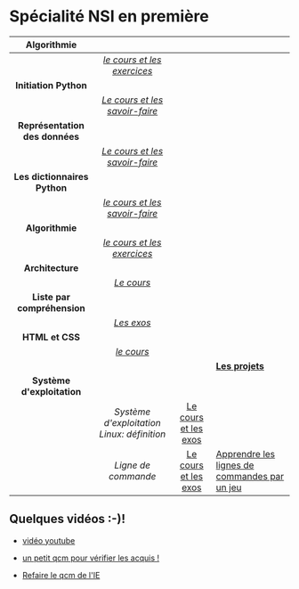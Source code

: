# Spécialité NSI en première



|**Algorithmie**||||
|:----------------:|:---------------:|:----------:|:-----|
||*[le cours et les exercices](nsi_1_ch4.pdf)*|||
|**Initiation Python**||||
||*[Le cours et les savoir-faire](nsi_1_ch1.pdf)*|||
|**Représentation des données**||||
||*[Le cours et les savoir-faire](nsi_1_ch2.pdf)*|||
|**Les dictionnaires Python**||||
||*[le cours et les savoir-faire](nsi_1_ch3.pdf)*|||
|**Algorithmie**||||
||*[le cours et les exercices](nsi_1_ch4.pdf)*|||
|**Architecture**||||
||*[Le cours](nsi_1_ch5.pdf)*|||
|**Liste par compréhension**||||
||*[Les exos](nsi_1_ch6.pdf)*|||
|**HTML et CSS**||||
||*[le cours](nsi_1_ch7.pdf)*|||
||||**[Les projets](projets/index.html)**|
|**Système d'exploitation**||||
||*Système d'exploitation Linux: définition*|[Le cours et les exos](nsi_1_linux_1.pdf)||
||*Ligne de commande*|[Le cours et les exos](nsi_1_linux_2.pdf)|[Apprendre les lignes de commandes par un jeu](http://luffah.xyz/bidules/Terminus/)|




## Quelques vidéos :-)!
- [vidéo youtube](https://youtube.com/channel/UCO0N4ExyrTAh4UdC14CZ5hQ)




- [un petit qcm pour vérifier les acquis !](https://doctools.dgpad.net/connect.php?datas=eyJiYXNlaWQiOiIxWHhYckM2cFFlZzlWdzNVa1I1NzJFTFY0VUV1Y3Q5Q0pkQkJFNGhQX3NubyIsImRlX2Jhc2UiOiIxNWtnV0tfQmNXenhnSER5NjlrVDUyc0ZacmpUSmNsSDg2V19kMWFhNERxTSIsImlkIjoiMW9SSVltYWZOdGZNTHM4Vml0ZkMwQUZVQk9XQmlqMWpfeEZicWR4WVYxN0kiLCJ1c2VycyI6IkFub255bWUifQ==)
- [Refaire le qcm de l'IE](https://doctools.dgpad.net/exam.php?datas=eyJiYXNlaWQiOiIxWHhYckM2cFFlZzlWdzNVa1I1NzJFTFY0VUV1Y3Q5Q0pkQkJFNGhQX3NubyIsImRlX2Jhc2UiOiIxNWtnV0tfQmNXenhnSER5NjlrVDUyc0ZacmpUSmNsSDg2V19kMWFhNERxTSIsImlkIjoiMUJCUUlobkRzRGRTTm1MbzVmQXFOYzJENTZseGp4MEMzQWZfTzNMbkJYbGsiLCJ1c2VycyI6IkFub255bWUifQ==)


